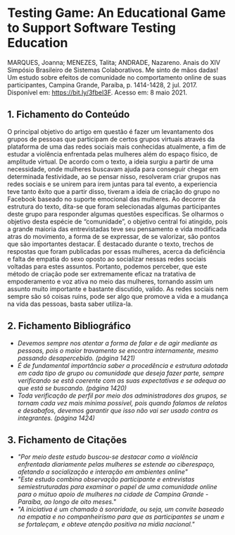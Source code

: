 # Testing Game: An Educational Game to Support Software Testing Education
MARQUES, Joanna; MENEZES, Talita; ANDRADE, Nazareno. Anais do XIV Simpósio Brasileiro de Sistemas Colaborativos. Me sinto de mãos dadas! Um estudo sobre efeitos de comunidade no comportamento online de suas participantes, Campina Grande, Paraíba, p. 1414-1428, 2 jul. 2017. Disponível em: https://bit.ly/3fbeI3F. Acesso em: 8 maio 2021.

## 1.	Fichamento do Conteúdo
O principal objetivo do artigo em questão é fazer um levantamento dos grupos de pessoas que participam de certos grupos virtuais através da plataforma de uma das redes sociais mais conhecidas atualmente, a fim de estudar a violência enfrentada pelas mulheres além do espaço físico, de amplitude virtual. De acordo com o texto, a ideia surgiu a partir de uma necessidade, onde mulheres buscavam ajuda para conseguir chegar em determinada festividade, ao se pensar nisso, resolveram criar grupos nas redes sociais e se unirem para irem juntas para tal evento, a experiencia teve tanto êxito que a partir disso, tiveram a ideia de criação do grupo no Facebook baseado no suporte emocional das mulheres. Ao decorrer da estrutura do texto, dita-se que foram selecionadas algumas participantes deste grupo para responder algumas questões especificas. Se olharmos o objetivo desta espécie de “comunidade”, o objetivo central foi atingido, pois a grande maioria das entrevistadas teve seu pensamento e vida modificada atras do movimento, a forma de se expressar, de se valorizar, são pontos que são importantes destacar. É destacado durante o texto, trechos de respostas que foram publicadas por essas mulheres, acerca da deficiência e falta de empatia do sexo oposto ao socializar nessas redes sociais voltadas para estes assuntos. Portanto, podemos perceber, que este método de criação pode ser extremamente eficaz na tratativa de empoderamento e voz ativa no meio das mulheres, tornando assim um assunto muito importante e bastante discutido, valido. As redes sociais nem sempre são só coisas ruins, pode ser algo que promove a vida e a mudança na vida das pessoas, basta saber utiliza-la.


## 2.	Fichamento Bibliográfico
* _Devemos sempre nos atentar a forma de falar e de agir mediante as pessoas, pois o maior travamento se encontra internamente, mesmo passando desapercebido. (página 1421)_
* _É de fundamental importância saber a procedência e estrutura adotada em cada tipo de grupo ou comunidade que deseja fazer parte, sempre verificando se está coerente com as suas expectativas e se adequa ao que está se buscando. (página 1420)_
* _Toda verificação de perfil por meio dos administradores dos grupos, se tornam cada vez mais mínima possível, pois quando falamos de relatos e desabafos, devemos garantir que isso não vai ser usado contra os integrantes. (página 1424)_


## 3.	Fichamento de Citações

* _"Por meio deste estudo buscou-se destacar como a violência enfrentada diariamente pelas mulheres se estende ao ciberespaço, afetando a socialização e interação em ambientes online"_
* _"Este estudo combina observação participante e entrevistas semiestruturadas para
examinar o papel de uma comunidade online para o mútuo apoio de mulheres na cidade
de Campina Grande - Paraíba, ao longo de oito meses."_
* _"A iniciativa é um chamado à sororidade, ou seja, um convite baseado na empatia
e no companheirismo para que as participantes se unam e se fortaleçam, e obteve
atenção positiva na mídia nacional."_

